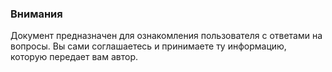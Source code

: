 ### Внимания
Документ предназначен для ознакомления пользователя с ответами на вопросы.
Вы сами соглашаетесь и принимаете ту информацию, которую передает вам автор.
